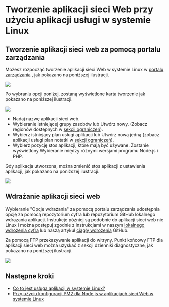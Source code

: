 <properties 
    pageTitle="Jak utworzyć aplikację sieci Web przy użyciu aplikacji usługi w systemie Linux | Microsoft Azure" 
    description="Sieci Web app tworzenia przepływu pracy aplikacji usługi w systemie Linux." 
    keywords="Usługa Azure aplikacji, aplikacji sieci web, linux, oss"
    services="app-service" 
    documentationCenter="" 
    authors="naziml" 
    manager="wpickett" 
    editor=""/>

<tags 
    ms.service="app-service" 
    ms.workload="na" 
    ms.tgt_pltfrm="na" 
    ms.devlang="na" 
    ms.topic="article" 
    ms.date="10/10/2016" 
    ms.author="naziml"/>

# <a name="create-a-web-app-with-app-service-on-linux"></a>Tworzenie aplikacji sieci Web przy użyciu aplikacji usługi w systemie Linux

## <a name="using-the-management-portal-to-create-your-web-app"></a>Tworzenie aplikacji sieci web za pomocą portalu zarządzania
Możesz rozpocząć tworzenie aplikacji sieci Web w systemie Linux w [portalu zarządzania](https://portal.azure.com) , jak pokazano na poniższej ilustracji.

![][1]

Po wybraniu opcji poniżej, zostaną wyświetlone karta tworzenie jak pokazano na poniższej ilustracji. 

![][2]

-   Nadaj nazwę aplikacji sieci web.
-   Wybieranie istniejącej grupy zasobów lub Utwórz nowy. (Zobacz regionów dostępnych w [sekcji ograniczeń](./app-service-linux-intro.md)).
-   Wybierz istniejący plan usługi aplikacji lub Utwórz nową jedną (zobacz aplikacji usługi plan notatki w [sekcji ograniczeń](./app-service-linux-intro.md)). 
-   Wybierz pozycję stos aplikacji, które mają być używane. Zostanie wyświetlony Wybieranie między różnymi wersjami programu Node.js i PHP. 

Gdy aplikacja utworzona, można zmienić stos aplikacji z ustawienia aplikacji, jak pokazano na poniższej ilustracji.

![][3]

## <a name="deploying-your-web-app"></a>Wdrażanie aplikacji sieci web

Wybieranie "Opcje wdrażania" za pomocą portalu zarządzania udostępnia opcję za pomocą repozytorium cyfra lub repozytorium GitHub lokalnego wdrażania aplikacji. Instrukcje później są podobnie do aplikacji sieci web nie Linux i można postępuj zgodnie z instrukcjami w naszym [lokalnego wdrożenia cyfra](./app-service-deploy-local-git.md) lub naszą artykuł [ciągły wdrożenia](./app-service-continuous-deployment.md) GitHub.

Za pomocą FTP przekazywanie aplikacji do witryny. Punkt końcowy FTP dla aplikacji sieci web można uzyskać z sekcji dzienniki diagnostyczne, jak pokazano na poniższej ilustracji.

![][4]


## <a name="next-steps"></a>Następne kroki ##

* [Co to jest usługa aplikacji w systemie Linux?](./app-service-linux-intro.md)
* [Przy użyciu konfiguracji PM2 dla Node.js w aplikacjach sieci Web w systemie Linux](./app-service-linux-using-nodejs-pm2.md)

<!--Image references-->
[1]: ./media/app-service-linux-how-to-create-a-web-app/top-level-create.png
[2]: ./media/app-service-linux-how-to-create-a-web-app/create-blade.png
[3]: ./media/app-service-linux-how-to-create-a-web-app/application-settings-change-stack.png
[4]: ./media/app-service-linux-how-to-create-a-web-app/diagnostic-logs-ftp.png

